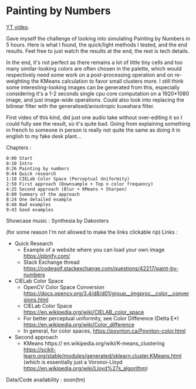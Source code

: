 # Painting by Numbers

[YT video](https://youtu.be/1JlmZMAZ7G0).

Gave myself the challenge of looking into simulating Painting by Numbers in 5 hours. Here is what I found, the quick/light methods I tested, and the end results. Feel free to just watch the results at the end, the rest is tech details.

In the end, it's not perfect as there remains a lot of little tiny cells and too many similar-looking colors are often chosen in the palette, which would respectively need some work on a post-processing operation and on re-weighting the KMeans calculation to favor small clusters more. I still think some interesting-looking images can be generated from this, especially considering it's a 1-2 seconds single cpu core computation on a 1920*1080 image, and just image-wide operations. Could also look into replacing the bilinear filter with the generalised/anisotropic kuwahara filter.

First video of this kind, did just one audio take without over-editing it so I could fully see the result, so it's quite bad. Going from explaining something in french to someone in person is really not quite the same as doing it in english to my fake desk plant...

Chapters : 
```
0:00 Start
0:10 Intro
0:26 Painting by numbers
0:44 Quick research
1:18 CIELab Color Space (Perceptual Uniformity)
2:50 First approach (Downsample + Top n color frequency)
4:25 Second approach (Blur + KMeans + Sharpen)
8:00 Summary of the approach
8:24 One detailed example
8:48 Bad examples
9:43 Good examples
```

Showcase music : 
Synthesia by Dakooters

(for some reason I'm not allowed to make the links clickable rip)
Links : 
- Quick Research
  - Example of a website where you can load your own image https://pbnify.com/
  - Stack Exchange thread https://codegolf.stackexchange.com/questions/42217/paint-by-numbers
- CIELab Color Space
  - OpenCV Color Space Conversion https://docs.opencv.org/3.4/d8/d01/group__imgproc__color__conversions.html
  - CIELab Color Space https://en.wikipedia.org/wiki/CIELAB_color_space
  - For better perceptual uniformity, see Color Difference (Delta E*) https://en.wikipedia.org/wiki/Color_difference
  - In general, for color spaces, https://poynton.ca/Poynton-color.html
- Second approach
  - KMeans https:// en.wikipedia.org/wiki/K-means_clustering https://scikit-learn.org/stable/modules/generated/sklearn.cluster.KMeans.html
(which is essentially just a Voronoi-Lloyd https://en.wikipedia.org/wiki/Lloyd%27s_algorithm)

Data/Code availability : 
soon(tm)
